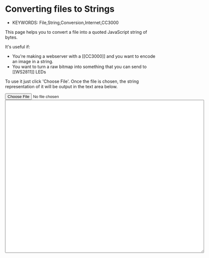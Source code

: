 <!--- Copyright (c) 2013 Gordon Williams, Pur3 Ltd. See the file LICENSE for copying permission. -->
Converting files to Strings
========================

* KEYWORDS: File,String,Conversion,Internet,CC3000

This page helps you to convert a file into a quoted JavaScript string of bytes.

It's useful if:

* You're making a webserver with a [[CC3000]] and you want to encode an image in a string.
* You want to turn a raw bitmap into something that you can send to [[WS2811]] LEDs

To use it just click 'Choose File'. Once the file is chosen, the string representation of it will be output in the text area below.

<input type="file" id="fileLoader"/>
<textarea id="result" style="width:650px;height:500px;"></textarea>

<script>
  $("#fileLoader").change(function(event) {
      if (event.target.files.length != 1) return;
      var reader = new FileReader();
      reader.onload = function(event) {
        var bytes = new Uint8Array(event.target.result);
        var str = "";
        for (var i=0;i<bytes.length;i++) { 
          var ch = bytes[i];
          if (ch>=32 && ch<127 && ch!=34/*quote*/)
            str += String.fromCharCode(ch);
          else {
            if (ch==0 && i+1<bytes.length && bytes[i+1]<32)
              str += "\\0"; // quick compactness hack
            else
              str += "\\x"+(ch+256).toString(16).substr(-2); // hex
          }
        }
        $("#result").val('"'+str+'"');
      };
      reader.readAsArrayBuffer(event.target.files[0]);
    });
</script>

